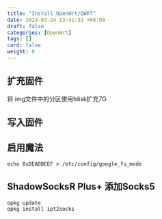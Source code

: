 ```yaml
---
title: "Install OpenWrt/QWRT"
date: 2024-03-24 13:41:31 +08:00
draft: false
categories: [OpenWrt]
tags: []
card: false
weight: 0
---
```


## 扩充固件

将.img文件中的分区使用fdisk扩充7G

## 写入固件

## 启用魔法

```shell
echo 0xDEADBEEF > /etc/config/google_fu_mode
```

## ShadowSocksR Plus+ 添加Socks5

```shell
opkg update
opkg install ipt2socks
```
